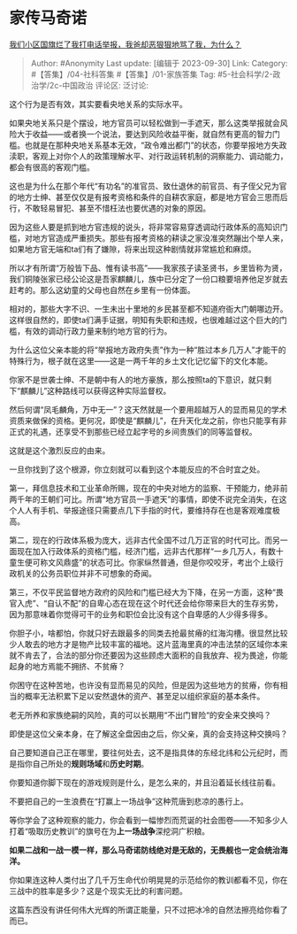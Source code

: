 # 家传马奇诺
[我们小区国旗烂了我打电话举报，我爸却恶狠狠地骂了我，为什么？](https://www.zhihu.com/question/623088122/answer/3232251007)

> Author: #Anonymity
> Last update: [编辑于 2023-09-30]
> Link:
> Category: #【答集】/04-社科答集 #【答集】/01-家族答集
> Tag: #5-社会科学/2-政治学/2c-中国政治 
> 评论区:
> 泛讨论:

这个行为是否有效，其实要看央地关系的实际水平。

如果央地关系只是个摆设，地方官员可以轻松做到一手遮天，那么这类举报就会风险大于收益——或者换一个说法，要达到风险收益平衡，就自然有更高的智力门槛。也就是在那种央地关系基本无效，“政令难出都门”的状态，你要举报地方失政渎职，客观上对你个人的政策理解水平、对行政运转机制的洞察能力、调动能力，都会有很高的客观门槛。

这也是为什么在那个年代“有功名”的准官员、致仕退休的前官员、有子侄父兄为官的地方士绅、甚至仅仅是有报考资格和条件的自耕农家庭，都是地方官会三思而后行，不敢轻易冒犯、甚至不惜枉法也要优遇的对象的原因。

因为这些人要是抓到地方官违规的说头，将非常容易穿透调动行政体系的高知识门槛，对地方官造成严重损失。那些有报考资格的耕读之家没准突然蹦出个举人来，如果地方官无端和ta们有了嫌隙，将来出现这种剧情就非常尴尬和麻烦。

所以才有所谓“万般皆下品、惟有读书高”——我家孩子读圣贤书，乡里皆称为贤，我们铜陵张家已经公论这是吾家麒麟儿，族中已分定了一份口粮要培养他足岁就去赶考的。那么这幼童的父母也自然在乡里有一份体面。

相对的，那些大字不识、一生未出十里地的乡民甚至都不知道府衙大门朝哪边开。这样很自然的，即使ta们满手证据，明知有失职和违规，也很难越过这个巨大的门槛，有效的调动行政力量来制约地方官的行为。

为什么这位父亲本能的将“举报地方政府失责”作为一种“胜过本乡几万人”才能干的特殊行为，根子就在这里——这是一两千年的乡土文化记忆留下的文化本能。

你家不是世袭士绅、不是朝中有人的地方豪族，那么按照ta的下意识，就只剩下“麒麟儿”这种路线可以获得这种实际监督权。

然后何谓“凤毛麟角，万中无一”？这天然就是一个要用超越万人的显而易见的学术资质来做保的资格。更何况，即使是“麒麟儿”，在升天化龙之前，你也只能享有非正式的礼遇，还享受不到那些已经立起字号的乡间贵族们的同等监督权。

这就是这个激烈反应的由来。

一旦你找到了这个根源，你立刻就可以看到这个本能反应的不合时宜之处。

第一，拜信息技术和工业革命所赐，现在的中央对地方的监察、干预能力，绝非前两千年的王朝们可比。所谓“地方官员一手遮天”的事情，即使不说完全消失，在这个人人有手机、举报途径只需要点几下手指的时代，要维持存在也是客观难度极高。

第二，现在的行政体系极为庞大，远非古代全国不过几万正官的时代可比。而另一面现在加入行政体系的资格门槛，经济门槛，远非古代那样“一乡几万人，有数十童生便可称文风鼎盛”的状态可比。你家纵然普通，但是你咬咬牙，考出个上级行政机关的公务员职位并非不可想象的奇闻。

第三，不仅平民监督地方政府的风险和门槛已经大为下降，在另一方面，这种“畏官入虎”、“自认不配”的自卑心态在现在这个时代还会给你带来巨大的生存劣势，因为那意味着你觉得可干的业务和职位会比没有这个自卑感的人少得多得多。

你胆子小，啥都怕，你就只好去跟最多的同类去抢最贫瘠的红海沟槽。很显然比较少人敢去的地方才是物产比较丰富的福地。这片蓝海里真的冲击法禁的区域你本来就不肯去了，合法的部分你还要因为这些顾虑大面积的自我放弃、视为畏途，你能起身的地方焉能不拥挤、不贫瘠？

你困守在这种苦地，也许没有显而易见的风险，但是因为这些地方的贫瘠，你有相当的概率无法积累下足以安然退休的资产、甚至足以组织家庭的基本条件。

老无所养和家族绝嗣的风险，真的可以长期用“不出门冒险“的安全来交换吗？

即使是这位父亲本身，在了解这全盘因由之后，你父亲，真的会支持这种交换吗？

自己要知道自己正在哪里，要往何处去，这不是指具体的东经北纬和公元纪时，而是指你自己所处的**规则场域**和**历史时期**。

你要知道你脚下现在的游戏规则是什么，是怎么来的，并且沿着延长线往前看。

不要把自己的一生浪费在“打赢上一场战争”这种荒唐到悲凉的愚行上。

等你学会了这种观察的能力，你会看到一幅惨烈而荒诞的社会图卷——不知多少人打着“吸取历史教训”的旗号在为**上一场战争**深挖洞广积粮。

**如果二战和一战一模一样，那么马奇诺防线绝对是无敌的，无畏舰也一定会统治海洋。**

你如果连这种人类付出了几千万生命代价明晃晃的示范给你的教训都看不见，你在三战中的胜率是多少？这是个现实无比的利害问题。

这篇东西没有讲任何伟大光辉的所谓正能量，只不过把冰冷的自然法擦亮给你看了而已。
